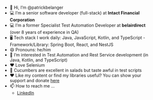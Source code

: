 - 👋 Hi, I’m @patrickbelanger
- 💻 I’m a senior software developer (full-stack) at **Intact Financial Corporation**
- 💻 I’m a former Specialist Test Automation Developer at **belairdirect** (over 8 years of experience in QA)
- 🖥️ Tech stack I work daily: Java, JavaScript, Kotlin, and TypeScript - Framework/Library: Spring Boot, React, and NestJS
- 😄 Pronouns: he/him
- 👀 I’m interested in Test Automation and Rest Service development (in Java, Kotlin, and TypeScript)
- ❤️ Love Selenium
- 🥒 Cucumbers are excellent in salads but taste awful in test scripts
- ❤ Like my content or find my libraries useful? You can show your support and donate [here](https://paypal.me/pbelanger81)
- 📫 How to reach me ...
    - [LinkedIn](https://www.linkedin.com/in/patrick-b-a6b6a618/)

<!---
patrickbelanger/patrickbelanger is a ✨ special ✨ repository because its `README.md` (this file) appears on your GitHub profile.
You can click the Preview link to take a look at your changes.
--->
